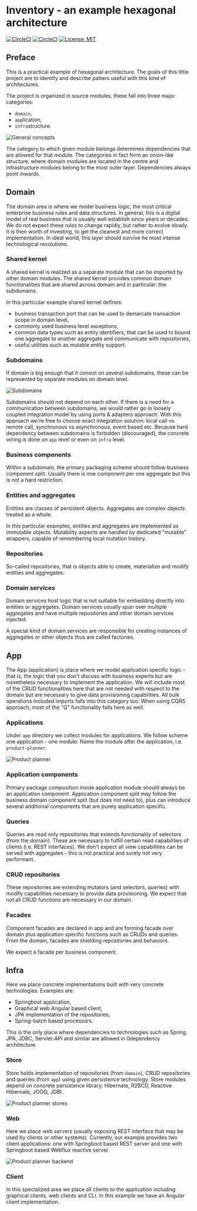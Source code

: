 # Inventory - an example hexagonal architecture

[![CircleCI](https://circleci.com/gh/maciejmalecki/inventory.svg?style=shield)](https://circleci.com/gh/maciejmalecki/inventory)
[![CircleCI](https://circleci.com/gh/maciejmalecki/inventory/tree/develop.svg?style=shield)](https://circleci.com/gh/maciejmalecki/inventory/tree/develop)
[![License: MIT](https://img.shields.io/badge/License-MIT-yellow.svg)](https://opensource.org/licenses/MIT)

## Preface
This is a practical example of hexagonal architecture. The goals of this little project are to identify and describe patters useful with this kind of architectures.

The project is organized in source modules, these fall into three major categories:
* `domain`,
* `app`lication,
* `infra`structure.

![General concepts](https://www.plantuml.com/plantuml/proxy?cache=no&src=https://raw.github.com/maciejmalecki/inventory/develop/doc/dia/general.puml)

The category to which given module belongs determines dependencies that are allowed for that module. The categories in fact form an onion-like structure, where domain modules are located in the centre and infrastructure modules belong to the most outer layer. Dependencies always point inwards.

## Domain
The domain area is where we model business logic, the most critical enterprise business rules and data structures. In general, this is a digital model of real business that is usually well establish since years or decades. We do not expect these rules to change rapidly, but rather to evolve slowly. It is then worth of investing, to get the cleanest and more correct implementation. In ideal world, this layer should survive he most intense technological revolutions.

### Shared kernel
A shared kernel is realized as a separate module that can be imported by other domain modules. The shared kernel provides common domain functionalities that are shared across domain and in particular: the subdomains.

In this particular example shared kernel defines:
* business transaction port that can be used to demarcate transaction scope in domain level,
* commonly used business level exceptions,
* common data types such as entity identifiers, that can be used to bound one aggregate to another aggregate and communicate with repositories,
* useful utilities such as mutable entity support.

### Subdomains
If domain is big enough that it consist on several subdomains, these can be represented by separate modules on domain level. 

![Subdomains](https://www.plantuml.com/plantuml/proxy?cache=no&src=https://raw.github.com/maciejmalecki/inventory/develop/doc/dia/domain.puml)

Subdomains should not depend on each other. If there is a need for a communication between subdomains, we would rather go in loosely coupled integration model by using ports & adapters approach. With this approach we're free to choose exact integration solution: local call vs remote call, synchronous vs asynchronous, event based etc. Because hard dependency between subdomains is forbidden (discouraged), the concrete wiring is done on `app` level or even on `infra` level.

### Business components
Within a subdomain, the primary packaging scheme should follow business component split. Usually there is one component per one aggregate but this is not a hard restriction.

### Entities and aggregates
Entities are classes of persistent objects. Aggregates are complex objects treated as a whole. 

In this particular examples, entities and aggregates are implemented as immutable objects. Mutability aspects are handled by dedicated "mutable" wrappers, capable of remembering local mutation history.

### Repositories
So-called repositories, that is objects able to create, materialize and modify entities and aggregates.

### Domain services
Domain services host logic that is not suitable for embedding directly into entities or aggregates. Domain services usually span over multiple aggregates and have multiple repositories and other domain services injected.

A special kind of domain services are responsible for creating instances of aggregates or other objects thus are called factories.

## App
The App (application) is place where we model application specific logic - that is, the logic that you don't discuss with business experts but are nonetheless necessary to implement the application. We will include most of the CRUD functionalities here that are not needed with respect to the domain but are necessary to give data provisioning capabilities. All bulk operations included imports falls into this category too. When using CQRS approach, most of the "Q" functionality falls here as well.

### Applications
Under `app` directory we collect modules for applications. We follow scheme one application - one module. Name the module after the application, i.e. `product-planner`.

![Product planner](https://www.plantuml.com/plantuml/proxy?cache=no&src=https://raw.github.com/maciejmalecki/inventory/develop/doc/dia/product-planner.puml)

### Application components
Primary package composition inside application module should always be an application component. Application component split may follow the business domain component split (but does not need to), plus can introduce several additional components that are purely application specific.

### Queries
Queries are read only repositories that extends functionality of selectors (from the domain). These are necessary to fulfill certain read capabilities of clients (i.e. REST interfaces). We don't expect all view capabilities can be served with aggregates - this is not practical and surely not very performant.

### CRUD repositories
These repositories are extending mutators (and selectors, queries) with modify capabilities necessary to provide data provisioning. We expect that not all CRUD functions are necessary in our domain.

### Facades
Component facades are declared in app and are forming facade over domain plus application specific functions such as CRUDs and queries. From the domain, facades are shielding repositories and behaviors.

We expect a facade per business component.

## Infra
Here we place concrete implementations built with very concrete technologies. Examples are:
* Springboot application,
* Graphical web Angular based client,
* JPA implementation of the repositories,
* Spring-batch based processors.

This is the only place where dependencies to technologies such as Spring, JPA, JDBC, Servlet-API and similar are allowed in 0dependency architecture.

### Store
Store holds implementation of repositories (from `domain`), CRUD repositories and queries (from `app`) using given persistence technology. Store modules depend on concrete persistence library: Hibernate, R2BCD, Reactive Hibernate, JOOQ, JDBI.

![Product planner stores](https://www.plantuml.com/plantuml/proxy?cache=no&src=https://raw.github.com/maciejmalecki/inventory/develop/doc/dia/items-store.puml)

### Web
Here we place web servers (usually exposing REST interface that may be used by clients or other systems). Currently, our example provides two client applications: one with Springboot based REST server and one with Springboot based Webflux reactive server.

![Product planner backend](https://www.plantuml.com/plantuml/proxy?cache=no&src=https://raw.github.com/maciejmalecki/inventory/develop/doc/dia/product-planner-backend.puml)

### Client
In this specialized area we place all clients to the application including graphical clients, web clients and CLI. In this example we have an Angular client implementation.
